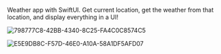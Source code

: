Weather app with SwiftUI.
Get current location, get the weather from that location, and display everything in a UI!

![798777C8-42BB-4340-8C25-FA4C0C8574C5](https://user-images.githubusercontent.com/75540250/167122799-99a879b7-d6a4-4df0-a5ee-564a81b50941.jpeg)

![E5E9DB8C-F57D-46E0-A10A-58A1DF5AFD07](https://user-images.githubusercontent.com/75540250/167122816-6bac68aa-b2c6-48b6-8ead-8d329d364566.jpeg)

